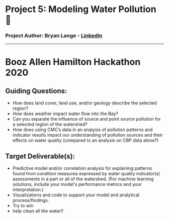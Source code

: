 # Project 5: Modeling Water Pollution :ocean:
### Project Author: Bryan Lange - [LinkedIn](https://www.linkedin.com/in/bryanrobertlange) 
---
# Booz Allen Hamilton Hackathon 2020 
## Guiding Questions:

* How does land cover, land use, and/or geology describe the selected region? ​
* How does weather impact water flow into the Bay?​
* Can you separate the influence of source and point source pollution for a selected region of the watershed?​
* How does using CMC’s data in an analysis of pollution patterns and indicator results impact our understanding of pollution sources and their effects on water quality (compared to an analysis on CBP data alone?)

## Target Deliverable(s):

- Predictive model and/or correlation analysis for explaining patterns found from condition measures expressed by water quality indicator(s) assessments in a part or all of the watershed​. (For machine learning solutions, include your model's performance metrics and your interpretation.)
- Visualizations and code to support your model and analytical process/findings.
- Try to win
- help clean all the water!!
